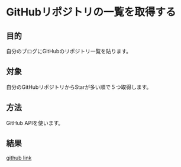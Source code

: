 # GitHubリポジトリの一覧を取得する

## 目的
自分のブログにGitHubのリポジトリ一覧を貼ります。

## 対象
自分のGitHubリポジトリからStarが多い順で５つ取得します。

## 方法
GitHub APIを使います。



## 結果

[github link]()
